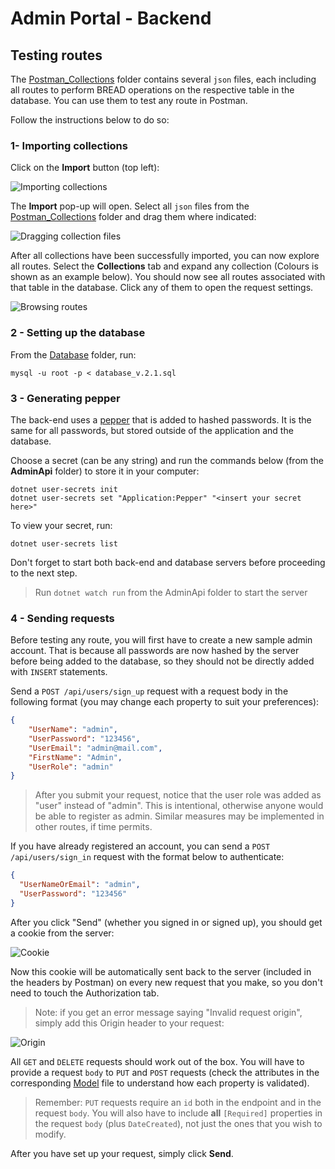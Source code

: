 # Admin Portal - Backend

## Testing routes
The [Postman_Collections](/Backend/Postman_Collections "Postman Collections") folder contains several `json` files, each including all routes to perform BREAD operations on the respective table in the database. You can use them to test any route in Postman.

Follow the instructions below to do so:

### 1- Importing collections
Click on the __Import__ button (top left):

![Importing collections](https://i.imgur.com/Y1Jcenw.png "Importing collections")

The __Import__ pop-up will open. Select all `json` files from the [Postman_Collections](/Admin/Backend/Postman_Collections "Postman Collections") folder and drag them where indicated:

![Dragging collection files](https://i.imgur.com/hnk7M39.png "Dragging collection files")

After all collections have been successfully imported, you can now explore all routes. Select the __Collections__ tab and expand any collection (Colours is shown as an example below). You should now see all routes associated with that table in the database. Click any of them to open the request settings.

![Browsing routes](https://i.imgur.com/XK7KDcj.png "Browsing routes")

### 2 - Setting up the database
From the [Database](/Database "Database") folder, run:
```
mysql -u root -p < database_v.2.1.sql
```

### 3 - Generating pepper
The back-end uses a [pepper](https://en.wikipedia.org/wiki/Pepper_(cryptography) "Pepper") that is added to hashed passwords. It is the same for all passwords, but stored outside of the application and the database. 

Choose a secret (can be any string) and run the commands below (from the __AdminApi__ folder) to store it in your computer:

```
dotnet user-secrets init
dotnet user-secrets set "Application:Pepper" "<insert your secret here>"
```

To view your secret, run:

```
dotnet user-secrets list
```

Don't forget to start both back-end and database servers before proceeding to the next step.

> Run `dotnet watch run` from the AdminApi folder to start the server

### 4 - Sending requests
Before testing any route, you will first have to create a new sample admin account. That is because all passwords are now hashed by the server before being added to the database, so they should not be directly added with `INSERT` statements. 

Send a `POST /api/users/sign_up` request with a request body in the following format (you may change each property to suit your preferences):

```json
{
    "UserName": "admin",
    "UserPassword": "123456",
    "UserEmail": "admin@mail.com",
    "FirstName": "Admin",
    "UserRole": "admin"
}
```

> After you submit your request, notice that the user role was added as "user" instead of "admin". This is intentional, otherwise anyone would be able to register as admin. Similar measures may be implemented in other routes, if time permits.

If you have already registered an account, you can send a `POST /api/users/sign_in` request with the format below to authenticate:

```json
{
  "UserNameOrEmail": "admin",
  "UserPassword": "123456"
}
```

After you click "Send" (whether you signed in or signed up), you should get a cookie from the server:

![Cookie](https://i.imgur.com/OER135W.png "Cookie")

Now this cookie will be automatically sent back to the server (included in the headers by Postman) on every new request that you make, so you don't need to touch the Authorization tab.

> Note: if you get an error message saying "Invalid request origin", simply add this Origin header to your request:

![Origin](https://i.imgur.com/Q5nFuAp.png "Origin")

All `GET` and `DELETE` requests should work out of the box. You will have to provide a request `body` to `PUT` and `POST` requests (check the attributes in the corresponding [Model](AdminApi/Models_v2_1 "Models v2.1") file to understand how each property is validated).

> Remember: `PUT` requests require an `id` both in the endpoint and in the request `body`. You will also have to include __all__ `[Required]` properties in the request `body` (plus `DateCreated`), not just the ones that you wish to modify.

After you have set up your request, simply click __Send__. 
